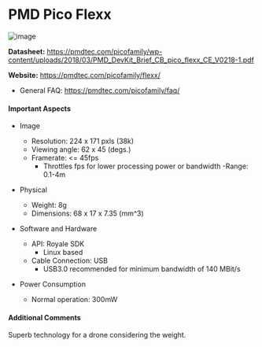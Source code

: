 # PMD Pico Flexx
![image](https://user-images.githubusercontent.com/35274689/58889484-98f2ef00-86ae-11e9-9880-2e37de0a1020.png)

**Datasheet:** https://pmdtec.com/picofamily/wp-content/uploads/2018/03/PMD_DevKit_Brief_CB_pico_flexx_CE_V0218-1.pdf

**Website:** https://pmdtec.com/picofamily/flexx/
- General FAQ: https://pmdtec.com/picofamily/faq/

#### Important Aspects
- Image
  - Resolution: 224 x 171 pxls (38k)
  - Viewing angle: 62 x 45 (degs.)
  - Framerate: <= 45fps
    - Throttles fps for lower processing power or bandwidth
  -Range: 0.1-4m

- Physical
  - Weight: 8g
  - Dimensions: 68 x 17 x 7.35 (mm^3)

- Software and Hardware
  - API: Royale SDK
    - Linux based
  - Cable Connection: USB
    - USB3.0 recommended for minimum bandwidth of 140 MBit/s
  
- Power Consumption
  - Normal operation: 300mW
  
#### Additional Comments
Superb technology for a drone considering the weight.
